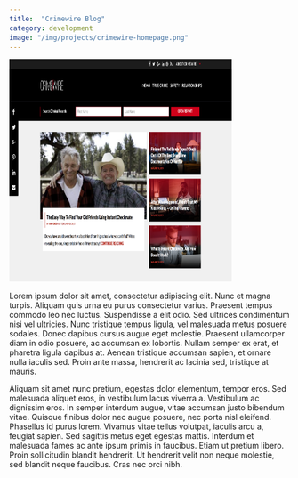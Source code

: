 ```yaml
---
title:  "Crimewire Blog"
category: development
image: "/img/projects/crimewire-homepage.png"
---
```

<img width="400" height="400" src="/img/projects/crimewire-homepage.png" alt="">

Lorem ipsum dolor sit amet, consectetur adipiscing elit. Nunc et magna turpis. Aliquam quis urna eu purus consectetur varius. Praesent tempus commodo leo nec luctus. Suspendisse a elit odio. Sed ultrices condimentum nisi vel ultricies. Nunc tristique tempus ligula, vel malesuada metus posuere sodales. Donec dapibus cursus augue eget molestie. Praesent ullamcorper diam in odio posuere, ac accumsan ex lobortis. Nullam semper ex erat, et pharetra ligula dapibus at. Aenean tristique accumsan sapien, et ornare nulla iaculis sed. Proin ante massa, hendrerit ac lacinia sed, tristique at mauris.

Aliquam sit amet nunc pretium, egestas dolor elementum, tempor eros. Sed malesuada aliquet eros, in vestibulum lacus viverra a. Vestibulum ac dignissim eros. In semper interdum augue, vitae accumsan justo bibendum vitae. Quisque finibus dolor nec augue posuere, nec porta nisl eleifend. Phasellus id purus lorem. Vivamus vitae tellus volutpat, iaculis arcu a, feugiat sapien. Sed sagittis metus eget egestas mattis. Interdum et malesuada fames ac ante ipsum primis in faucibus. Etiam ut pretium libero. Proin sollicitudin blandit hendrerit. Ut hendrerit velit non neque molestie, sed blandit neque faucibus. Cras nec orci nibh.